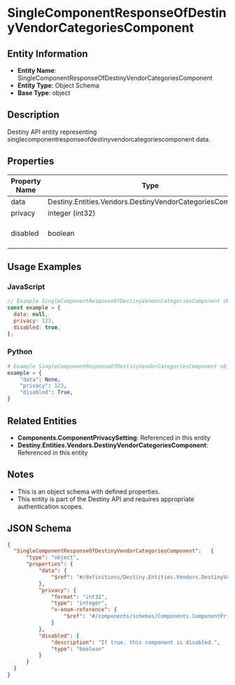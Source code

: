 # SingleComponentResponseOfDestinyVendorCategoriesComponent

## Entity Information
- **Entity Name**: SingleComponentResponseOfDestinyVendorCategoriesComponent
- **Entity Type**: Object Schema
- **Base Type**: object

## Description
Destiny API entity representing singlecomponentresponseofdestinyvendorcategoriescomponent data.

## Properties

| Property Name | Type | Description | Required |
|---------------|------|-------------|----------|
| data | Destiny.Entities.Vendors.DestinyVendorCategoriesComponent |  | No |
| privacy | integer (int32) |  | No |
| disabled | boolean | If true, this component is disabled. | No |

## Usage Examples

### JavaScript
```javascript
// Example SingleComponentResponseOfDestinyVendorCategoriesComponent object
const example = {
  data: null,
  privacy: 123,
  disabled: true,
};
```

### Python
```python
# Example SingleComponentResponseOfDestinyVendorCategoriesComponent object
example = {
    "data": None,
    "privacy": 123,
    "disabled": True,
}
```

## Related Entities
- **Components.ComponentPrivacySetting**: Referenced in this entity
- **Destiny.Entities.Vendors.DestinyVendorCategoriesComponent**: Referenced in this entity

## Notes
- This is an object schema with defined properties.
- This entity is part of the Destiny API and requires appropriate authentication scopes.

## JSON Schema
```json
{
  "SingleComponentResponseOfDestinyVendorCategoriesComponent":   {
      "type": "object",
      "properties": {
          "data": {
              "$ref": "#/definitions/Destiny.Entities.Vendors.DestinyVendorCategoriesComponent"
          },
          "privacy": {
              "format": "int32",
              "type": "integer",
              "x-enum-reference": {
                  "$ref": "#/components/schemas/Components.ComponentPrivacySetting"
              }
          },
          "disabled": {
              "description": "If true, this component is disabled.",
              "type": "boolean"
          }
      }
  }
}
```
